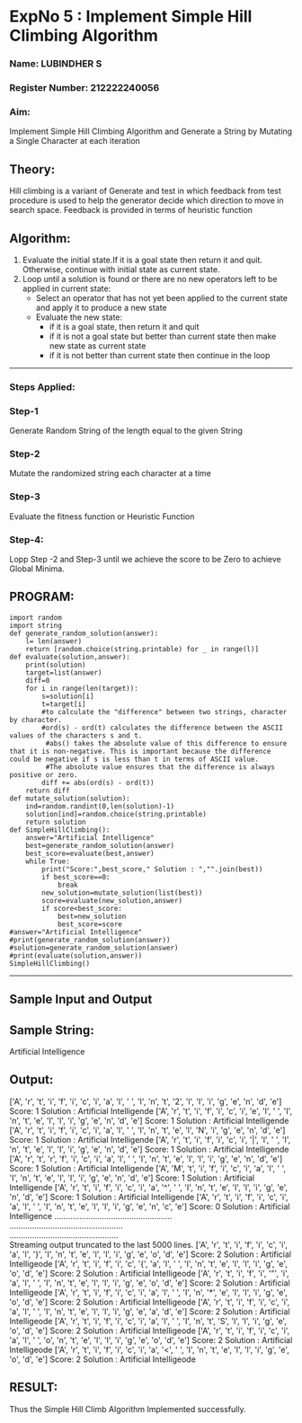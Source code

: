 <h1>ExpNo 5 : Implement Simple Hill Climbing Algorithm</h1> 
<h3>Name:  LUBINDHER S          </h3>
<h3>Register Number:  212222240056        </h3>
<H3>Aim:</H3>
<p>Implement Simple Hill Climbing Algorithm and Generate a String by Mutating a Single Character at each iteration </p>
<h2> Theory: </h2>
<p>Hill climbing is a variant of Generate and test in which feedback from test procedure is used to help the generator decide which direction to move in search space.
Feedback is provided in terms of heuristic function
</p>


<h2>Algorithm:</h2>
<p>
<ol>
 <li> Evaluate the initial state.If it is a goal state then return it and quit. Otherwise, continue with initial state as current state.</li> 
<li>Loop until a solution is found or there are no new operators left to be applied in current state:
<ul><li>Select an operator that has not yet been applied to the current state and apply it to produce a new state</li>
<li>Evaluate the new state:
  <ul>
<li>if it is a goal state, then return it and quit</li>
<li>if it is not a goal state but better than current state then make new state as current state</li>
<li>if it is not better than current state then continue in the loop</li>
    </ul>
</li>
</ul>
</li>
</ol>

</p>
<hr>
<h3> Steps Applied:</h3>
<h3>Step-1</h3>
<p> Generate Random String of the length equal to the given String</p>
<h3>Step-2</h3>
<p>Mutate the randomized string each character at a time</p>
<h3>Step-3</h3>
<p> Evaluate the fitness function or Heuristic Function</p>
<h3>Step-4:</h3>
<p> Lopp Step -2 and Step-3  until we achieve the score to be Zero to achieve Global Minima.</p>

## PROGRAM:
```
import random
import string
def generate_random_solution(answer):
    l= len(answer)
    return [random.choice(string.printable) for _ in range(l)]
def evaluate(solution,answer):
    print(solution)
    target=list(answer)
    diff=0
    for i in range(len(target)):
        s=solution[i]
        t=target[i]
        #to calculate the "difference" between two strings, character by character.
        #ord(s) - ord(t) calculates the difference between the ASCII values of the characters s and t.
         #abs() takes the absolute value of this difference to ensure that it is non-negative. This is important because the difference could be negative if s is less than t in terms of ASCII value.
         #The absolute value ensures that the difference is always positive or zero.
        diff += abs(ord(s) - ord(t))
    return diff
def mutate_solution(solution):
    ind=random.randint(0,len(solution)-1)
    solution[ind]=random.choice(string.printable)
    return solution
def SimpleHillClimbing():
    answer="Artificial Intelligence"
    best=generate_random_solution(answer)
    best_score=evaluate(best,answer)
    while True:
        print("Score:",best_score," Solution : ","".join(best))  
        if best_score==0:
            break
        new_solution=mutate_solution(list(best))
        score=evaluate(new_solution,answer)   
        if score<best_score:
            best=new_solution
            best_score=score
#answer="Artificial Intelligence"
#print(generate_random_solution(answer))
#solution=generate_random_solution(answer)
#print(evaluate(solution,answer))
SimpleHillClimbing()
```

<hr>
<h2>Sample Input and Output</h2>
<h2>Sample String:</h2> Artificial Intelligence
<h2>Output:</h2>
['A', 'r', 't', 'i', 'f', 'i', 'c', 'i', 'a', 'l', ' ', 'I', 'n', 't', '2', 'l', 'l', 'i', 'g', 'e', 'n', 'd', 'e']
Score: 1  Solution :  Artificial Intelligende
['A', 'r', 't', 'i', 'f', 'i', 'c', 'i', 'e', 'l', ' ', 'I', 'n', 't', 'e', 'l', 'l', 'i', 'g', 'e', 'n', 'd', 'e']
Score: 1  Solution :  Artificial Intelligende
['A', 'r', 't', 'i', 'f', 'i', 'c', 'i', 'a', 'l', ' ', 'I', 'n', 't', 'e', 'l', 'N', 'i', 'g', 'e', 'n', 'd', 'e']
Score: 1  Solution :  Artificial Intelligende
['A', 'r', 't', 'i', 'f', 'i', 'c', 'i', '|', 'l', ' ', 'I', 'n', 't', 'e', 'l', 'l', 'i', 'g', 'e', 'n', 'd', 'e']
Score: 1  Solution :  Artificial Intelligende
['A', 'r', 't', 'r', 'f', 'i', 'c', 'i', 'a', 'l', ' ', 'I', 'n', 't', 'e', 'l', 'l', 'i', 'g', 'e', 'n', 'd', 'e']
Score: 1  Solution :  Artificial Intelligende
['A', 'M', 't', 'i', 'f', 'i', 'c', 'i', 'a', 'l', ' ', 'I', 'n', 't', 'e', 'l', 'l', 'i', 'g', 'e', 'n', 'd', 'e']
Score: 1  Solution :  Artificial Intelligende
['A', 'r', 't', 'i', 'f', 'i', 'c', 'i', 'a', '^', ' ', 'I', 'n', 't', 'e', 'l', 'l', 'i', 'g', 'e', 'n', 'd', 'e']
Score: 1  Solution :  Artificial Intelligende
['A', 'r', 't', 'i', 'f', 'i', 'c', 'i', 'a', 'l', ' ', 'I', 'n', 't', 'e', 'l', 'l', 'i', 'g', 'e', 'n', 'c', 'e']
Score: 0  Solution :  Artificial Intelligence
....................................................<br>
..................................................<br>
................................................<br>
Streaming output truncated to the last 5000 lines.
['A', 'r', 't', 'i', 'f', 'i', 'c', 'i', 'a', 'l', '}', 'I', 'n', 't', 'e', 'l', 'l', 'i', 'g', 'e', 'o', 'd', 'e']
Score: 2  Solution :  Artificial Intelligeode
['A', 'r', 't', 'i', 'f', 'i', 'c', '{', 'a', 'l', ' ', 'I', 'n', 't', 'e', 'l', 'l', 'i', 'g', 'e', 'o', 'd', 'e']
Score: 2  Solution :  Artificial Intelligeode
['A', 'r', 't', 'i', 'f', 'i', '"', 'i', 'a', 'l', ' ', 'I', 'n', 't', 'e', 'l', 'l', 'i', 'g', 'e', 'o', 'd', 'e']
Score: 2  Solution :  Artificial Intelligeode
['A', 'r', 't', 'i', 'f', 'i', 'c', 'i', 'a', 'l', ' ', 'I', 'n', '*', 'e', 'l', 'l', 'i', 'g', 'e', 'o', 'd', 'e']
Score: 2  Solution :  Artificial Intelligeode
['A', 'r', 't', 'i', 'f', 'i', 'c', 'i', 'a', 'l', ' ', 'I', 'n', 't', 'e', 'l', 'l', 'i', 'g', 'e', 'a', 'd', 'e']
Score: 2  Solution :  Artificial Intelligeode
['A', 'r', 't', 'i', 'f', 'i', 'c', 'i', 'a', 'l', ' ', 'I', 'n', 't', 'S', 'l', 'l', 'i', 'g', 'e', 'o', 'd', 'e']
Score: 2  Solution :  Artificial Intelligeode
['A', 'r', 't', 'i', 'f', 'i', 'c', 'i', 'a', 'l', ' ', 'o', 'n', 't', 'e', 'l', 'l', 'i', 'g', 'e', 'o', 'd', 'e']
Score: 2  Solution :  Artificial Intelligeode
['A', 'r', 't', 'i', 'f', 'i', 'c', 'i', 'a', '<', ' ', 'I', 'n', 't', 'e', 'l', 'l', 'i', 'g', 'e', 'o', 'd', 'e']
Score: 2  Solution :  Artificial Intelligeode

## RESULT:
 Thus the Simple Hill Climb Algorithm Implemented successfully.
